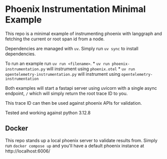 # Phoenix Instrumentation Minimal Example

This repo is a minimal example of instrumenting phoenix with langgraph and fetching the current or root span id from a node.

Dependencies are managed with `uv`. Simply run `uv sync` to install dependencies.

To run an example run `uv run <filename>`.
    * `uv run phoenix-instrumentation.py` will instrument using `phoenix.otel`
	* `uv run opentelemetry-instrumentation.py` will instrument using `opentelemetry-instrumentation`

Both examples will start a fastapi server using uvicorn with a single async endpoint, `/` which will simply return the root trace ID to you.

This trace ID can then be used against phoenix APIs for validation.

Tested and working against python 3.12.8

## Docker

This repo stands up a local phoenix server to validate results from. Simply run `docker compose up` and you'll have a default phoenix instance at http://localhost:6006/
